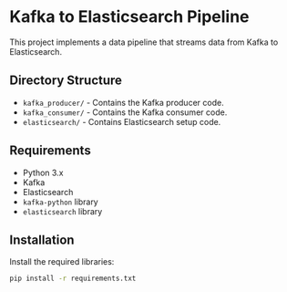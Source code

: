 # Kafka to Elasticsearch Pipeline

This project implements a data pipeline that streams data from Kafka to Elasticsearch.

## Directory Structure

- `kafka_producer/` - Contains the Kafka producer code.
- `kafka_consumer/` - Contains the Kafka consumer code.
- `elasticsearch/` - Contains Elasticsearch setup code.

## Requirements

- Python 3.x
- Kafka
- Elasticsearch
- `kafka-python` library
- `elasticsearch` library

## Installation

Install the required libraries:

```bash
pip install -r requirements.txt
